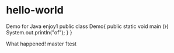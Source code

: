 # hello-world
Demo for Java
enjoy1
public class Demo{
  public static void main (){
    System.out.println("of");
  }
}
 
What happened!
 master
1test
